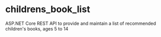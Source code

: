 # childrens_book_list
ASP.NET Core REST API to provide and maintain a list of recommended children's books, ages 5 to 14
